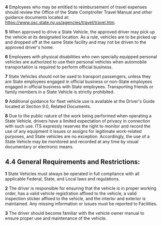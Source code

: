 **4** Employees who may be entitled to reimbursement of travel expenses should review the Office of the State Comptroller Travel Manual and other guidance documents located at: https://www.osc.state.ny.us/agencies/travel/travel.htm.

**5** When approved to drive a State Vehicle, the approved driver may pick up the vehicle at its designated location. As a rule, vehicles are to be picked up and dropped off at the same State facility and may not be driven to the approved driver's home.

**6** Employees with physical disabilities who own specially equipped personal vehicles are authorized to use their personal vehicles when automobile transportation is required to perform official business.

**7** State Vehicles should not be used to transport passengers, unless they are State employees engaged in official business or non-State employees engaged in official business with State employees. Transporting friends or family members in a State Vehicle is strictly prohibited.

**9** Additional guidance for fleet vehicle use is available at the Driver's Guide located at Section 9.0, Related Documents.

**8** Due to the public nature of the work being performed when operating a State Vehicle, drivers have a limited expectation of privacy in connection with such use. ITS expressly reserves the right to monitor and record the use of any equipment it issues or assigns for legitimate work-related purposes, and State vehicles are no exception. Accordingly, the use of a State Vehicle may be monitored and recorded at any time by visual documentary or electronic means.

## **4.4 General Requirements and Restrictions:**

**1** State Vehicles must always be operated in full compliance with all applicable Federal, State, and Local laws and regulations.

**2** The driver is responsible for ensuring that the vehicle is in proper working order, has a valid vehicle registration affixed to the vehicle, a valid inspection sticker affixed to the vehicle, and the interior and exterior is maintained. Any missing information or issues must be reported to Facilities.

**3** The driver should become familiar with the vehicle owner manual to ensure proper use and maintenance of the vehicle.